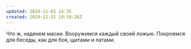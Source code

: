 ```yaml
---
updated: 2024-11-03 14:35
created: 2019-12-31 19:19:26Z
---
```


Что ж, наденем маски. Вооружимся каждый своей ложью. Покроемся для беседы, как для боя, щитами и латами.